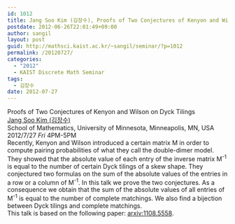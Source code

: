 ```yaml
---
id: 1012
title: Jang Soo Kim (김장수), Proofs of Two Conjectures of Kenyon and Wilson on Dyck Tilings
postdate: 2012-06-26T22:01:49+09:00
author: sangil
layout: post
guid: http://mathsci.kaist.ac.kr/~sangil/seminar/?p=1012
permalink: /20120727/
categories:
  - "2012"
  - KAIST Discrete Math Seminar
tags:
  - 김장수
date: 2012-07-27
---
```

<div class="talk">
  Proofs of Two Conjectures of Kenyon and Wilson on Dyck Tilings
</div>

<div class="speaker">
  <a href="http://math.umn.edu/~kimjs/">Jang Soo Kim (김장수)</a><br /> School of Mathematics, University of Minnesota, Minneapolis, MN, USA
</div>

<div class="date">
  2012/7/27 <em>Fri</em> 4PM-5PM
</div>

<div class="abstract">
  Recently, Kenyon and Wilson introduced a certain matrix M in order to compute pairing probabilities of what they call the double-dimer model. They showed that the absolute value of each entry of the inverse matrix M<sup>-1</sup> is equal to the number of certain Dyck tilings of a skew shape. They conjectured two formulas on the sum of the absolute values of the entries in a row or a column of M<sup>-1</sup>. In this talk we prove the two conjectures. As a consequence we obtain that the sum of the absolute values of all entries of M<sup>-1</sup> is equal to the number of complete matchings. We also find a bijection between Dyck tilings and complete matchings.<br /> This talk is based on the following paper: <a href="http://arxiv.org/abs/1108.5558">arxiv:1108.5558</a>.
</div>